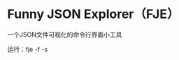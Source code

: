 # Funny JSON Explorer（FJE）

一个JSON文件可视化的命令行界面小工具

运行：fje -f <json file> -s <style> -i <icon family>

```
{
    oranges: {
        'mandarin': {                            ├─ oranges
            clementine: null,                    │  └─ mandarin
            tangerine: 'cheap & juicy!'  -=>     │     ├─ clementine
        }                                        │     └─ tangerine: cheap & juicy!
    },                                           └─ apples
    apples: {                                       ├─ gala
        'gala': null,                               └─ pink lady
        'pink lady': null
    }
}
```

FJE可以快速切换风格（style），包括：树形（tree）、矩形（rectangle）；

```
├─ oranges                             ┌─ oranges ───────────────────────────────┐
│  └─ mandarin                         │  ├─ mandarin ───────────────────────────┤
│     ├─ clementine                    │  │  ├─ clementine ──────────────────────┤
│     └─ tangerine: cheap & juicy!     │  │  ├─ tangerine: cheap & juicy! ───────┤
└─ apples                              ├─ apples ────────────────────────────────┤
   └─ gala                             └──┴─✩gala ───────────────────────────────┘

        树形（tree）                                   矩形（rectangle）
```

也可以指定图标族（icon family），为中间节点或叶节点指定一套icon

```
├─♢oranges                             
│  └─♢mandarin                         
│     ├─♤clementine                    
│     └─♤tangerine: cheap & juicy!  
└─♢apples                              
   └─♤gala                             

poker-face-icon-family: 中间节点icon：♢ 叶节点icon：♤  
```

# 使用方法

使用环境：Python3

在项目根目录运行：`src/main -f <json file> -s <style> -i <icon family>`

比如：`src/main -f datasets/test.json -s rectangle -i color`

效果截图：

<center class="half">    <img src="https://cdn.jsdelivr.net/gh/Xxxxic/ImageStorage@main/img/202406130001911.png" width="430"/><img src="https://cdn.jsdelivr.net/gh/Xxxxic/ImageStorage@main/img/202406130001411.png" width="410"/></center>

<center class="half">    <img src="https://cdn.jsdelivr.net/gh/Xxxxic/ImageStorage@main/img/202406130001238.png" width="420"/><img src="https://cdn.jsdelivr.net/gh/Xxxxic/ImageStorage@main/img/202406130001199.png" width="420"/></center>

#### 扩展

1. **新的风格**：在`src/factory`中加入新抽象工厂类。
2. **新图标簇**：修改配置文件`src/config/icon.json`即可自定义图标簇。

#### 类图

<img src="https://cdn.jsdelivr.net/gh/Xxxxic/ImageStorage@main/img/202406130004958.png" width="800"/>

#### 设计模式及作用

##### 抽象工厂

抽象工厂模式用于生产不同产品族的所有产品。一个项目中可能包含多个产品族，每个具体工厂负责创建同一族但不同等级结构的产品。

在本项目中，抽象类 AbstractFactory 作为抽象工厂，提供了两种产品族的接口，给到不同的具体工厂去实现，这里是工厂 IconFactory 和 StyleFactory 实现。

##### 工厂方法

工厂方法模式定义了一个创建产品对象的接口，将实际的产品创建工作推迟到具体的子工厂类中。

如本项目中的 StyleFactory 是抽象工厂，由具体子工厂 TreeStyleFactory 和 RectangleStyleFactory 实现，用于生产两种不同风格的 Style 产品。

##### 简单工厂

简单工厂模式，也被称为静态工厂方法，封装了对象的实例化逻辑，适用于产品种类较少且变动不大的场景。

在本项目中，IconFactory 就是一个简单工厂，用于生产少量且变化不大的 Icon 产品。

##### 建造者模式

建造者模式用于将一个复杂对象的构建过程拆分为多个简单的步骤，逐步完成对象的构建。具体而言，建造者模式将复杂对象的构造与其属性赋值过程分离，允许灵活选择每个部分的具体实现。

在本项目中，JsonExplorer 扮演了建造者的角色，通过设置内部的具体工厂并调用它们的接口来生产不同的产品。

##### 组合模式

组合模式使用户能够对单个对象和组合对象进行一致的访问。它通过将对象组合成树状的层次结构来表示“部分-整体”的关系。

在本项目中，Node、Container 和 Leaf 使用了组合模式。Node 定义了组合对象的所有接口，Container 是中间节点，Leaf 是叶子节点。

